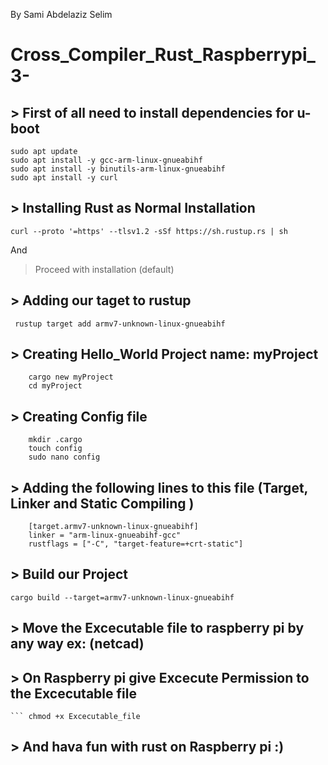 By Sami Abdelaziz Selim
# Cross_Compiler_Rust_Raspberrypi_3-

## > First of all need to install dependencies for u-boot 
 
```
sudo apt update
sudo apt install -y gcc-arm-linux-gnueabihf
sudo apt install -y binutils-arm-linux-gnueabihf
sudo apt install -y curl
```
## > Installing Rust as Normal Installation
  ```curl --proto '=https' --tlsv1.2 -sSf https://sh.rustup.rs | sh```
  
  And
   > Proceed with installation (default)

## > Adding our taget to rustup 
   ``` rustup target add armv7-unknown-linux-gnueabihf``` 
## > Creating Hello_World Project name: myProject
```
    cargo new myProject
    cd myProject
```
## > Creating Config file
```
    mkdir .cargo
    touch config
    sudo nano config
```
## > Adding the following lines to this file (Target, Linker and Static Compiling )
        [target.armv7-unknown-linux-gnueabihf]
        linker = "arm-linux-gnueabihf-gcc"
        rustflags = ["-C", "target-feature=+crt-static"]
      
    
## > Build our Project
  ```cargo build --target=armv7-unknown-linux-gnueabihf```
## > Move the Excecutable file to raspberry pi by any way ex: (netcad)
## > On Raspberry pi give Excecute Permission to the Excecutable file 
    ``` chmod +x Excecutable_file


## > And hava fun with rust on Raspberry pi :) 
    
